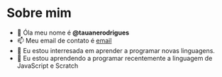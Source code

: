 # Sobre mim
-  💞️  Óla meu nome é **@tauanerodrigues**
- 📫 Meu email de contato é [email](tauane.dias@escola.pr.gov.br)
- 👀 Eu estou interresada em aprender a programar novas linguagens.
- 🌱 Eu estou aprendendo a programar recentemente a linguagem de JavaScript e Scratch

